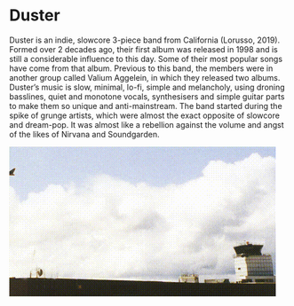 # Duster
Duster is an indie, slowcore 3-piece band from California (Lorusso, 2019). Formed over 2 decades ago, their first album was released in 1998 and is still a considerable influence to this day. Some of their most popular songs have come from that album. Previous to this band, the members were in another group called Valium Aggelein, in which they released two albums. Duster’s music is slow, minimal, lo-fi, simple and melancholy, using droning basslines, quiet and monotone vocals, synthesisers and simple guitar parts to make them so unique and anti-mainstream. The band started during the spike of grunge artists, which were almost the exact opposite of slowcore and dream-pop. It was almost like a rebellion against the volume and angst of the likes of Nirvana and Soundgarden.

![Tux, the Linux mascot](/public/plane.gif)